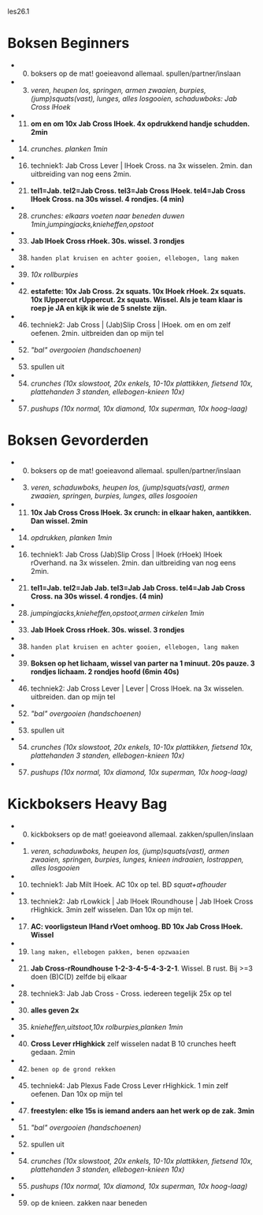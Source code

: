 les26.1

# Boksen Beginners

  - 00) boksers op de mat! goeieavond allemaal. spullen/partner/inslaan
  - 03) *veren, heupen los, springen, armen zwaaien, burpies, (jump)squats(vast), lunges, alles losgooien, schaduwboks: Jab Cross lHoek*
  - 11) **om en om 10x Jab Cross lHoek. 4x opdrukkend handje schudden. 2min**
  - 14) *crunches. planken 1min*
  - 16) techniek1: Jab Cross Lever | lHoek Cross. na 3x wisselen. 2min. dan uitbreiding van nog eens 2min.
  - 21) **tel1=Jab. tel2=Jab Cross. tel3=Jab Cross lHoek. tel4=Jab Cross lHoek Cross. na 30s wissel. 4 rondjes. (4 min)**
  - 28) *crunches: elkaars voeten naar beneden duwen 1min,jumpingjacks,knieheffen,opstoot*
  - 33) **Jab lHoek Cross rHoek. 30s. wissel. 3 rondjes**
  - 38) `handen plat kruisen en achter gooien, ellebogen, lang maken`
  - 39) *10x rollburpies*
  - 42) **estafette: 10x Jab Cross. 2x squats. 10x lHoek rHoek. 2x squats. 10x lUppercut rUppercut. 2x squats. Wissel. Als je team klaar is roep je JA en kijk ik wie de 5 snelste zijn.**
  - 46) techniek2: Jab Cross | (Jab)Slip Cross | lHoek. om en om zelf oefenen. 2min. uitbreiden dan op mijn tel
  - 52) *"bal" overgooien (handschoenen)*
  - 53) spullen uit
  - 54) *crunches (10x slowstoot, 20x enkels, 10-10x plattikken, fietsend 10x, plattehanden 3 standen, ellebogen-knieen 10x)*
  - 57) *pushups (10x normal, 10x diamond, 10x superman, 10x hoog-laag)*

# Boksen Gevorderden

  - 00) boksers op de mat! goeieavond allemaal. spullen/partner/inslaan
  - 03) *veren, schaduwboks, heupen los, (jump)squats(vast), armen zwaaien, springen, burpies, lunges, alles losgooien*
  - 11) **10x Jab Cross Cross lHoek. 3x crunch: in elkaar haken, aantikken. Dan wissel. 2min**
  - 14) *opdrukken, planken 1min*
  - 16) techniek1: Jab Cross (Jab)Slip Cross | lHoek (rHoek) lHoek rOverhand. na 3x wisselen. 2min. dan uitbreiding van nog eens 2min.
  - 21) **tel1=Jab. tel2=Jab Jab. tel3=Jab Jab Cross. tel4=Jab Jab Cross Cross. na 30s wissel. 4 rondjes. (4 min)**
  - 28) *jumpingjacks,knieheffen,opstoot,armen cirkelen 1min*
  - 33) **Jab lHoek Cross rHoek. 30s. wissel. 3 rondjes**
  - 38) `handen plat kruisen en achter gooien, ellebogen, lang maken`
  - 39) **Boksen op het lichaam, wissel van parter na 1 minuut. 20s pauze. 3 rondjes lichaam. 2 rondjes hoofd (6min 40s)**
  - 46) techniek2: Jab Cross Lever | Lever | Cross lHoek. na 3x wisselen. uitbreiden. dan op mijn tel
  - 52) *"bal" overgooien (handschoenen)*
  - 53) spullen uit
  - 54) *crunches (10x slowstoot, 20x enkels, 10-10x plattikken, fietsend 10x, plattehanden 3 standen, ellebogen-knieen 10x)*
  - 57) *pushups (10x normal, 10x diamond, 10x superman, 10x hoog-laag)*

# Kickboksers Heavy Bag

  - 00) kickboksers op de mat! goeieavond allemaal. zakken/spullen/inslaan
  - 01) *veren, schaduwboks, heupen los, (jump)squats(vast), armen zwaaien, springen, burpies, lunges, knieen indraaien, lostrappen, alles losgooien*
  - 10) techniek1: Jab Milt lHoek. AC 10x op tel. BD *squat+afhouder*
  - 13) techniek2: Jab rLowkick | Jab lHoek lRoundhouse | Jab lHoek Cross rHighkick. 3min zelf wisselen. Dan 10x op mijn tel.
  - 17) **AC: voorligsteun lHand rVoet omhoog. BD 10x Jab Cross lHoek. Wissel**
  - 19) `lang maken, ellebogen pakken, benen opzwaaien`
  - 21) **Jab Cross-rRoundhouse 1-2-3-4-5-4-3-2-1**. Wissel. B rust. Bij >=3 doen (B)C(D) zelfde bij elkaar
  - 28) techniek3: Jab Jab Cross - Cross. iedereen tegelijk 25x op tel
  - 30) **alles geven 2x**
  - 35) *knieheffen,uitstoot,10x rolburpies,planken 1min*
  - 40) **Cross Lever rHighkick** zelf wisselen nadat B 10 crunches heeft gedaan. 2min
  - 42) `benen op de grond rekken`
  - 45) techniek4: Jab Plexus Fade Cross Lever rHighkick. 1 min zelf oefenen. Dan 10x op mijn tel
  - 47) **freestylen: elke 15s is iemand anders aan het werk op de zak. 3min**
  - 51) *"bal" overgooien (handschoenen)*
  - 52) spullen uit
  - 54) *crunches (10x slowstoot, 20x enkels, 10-10x plattikken, fietsend 10x, plattehanden 3 standen, ellebogen-knieen 10x)*
  - 55) *pushups (10x normal, 10x diamond, 10x superman, 10x hoog-laag)*
  - 59) op de knieen. zakken naar beneden

